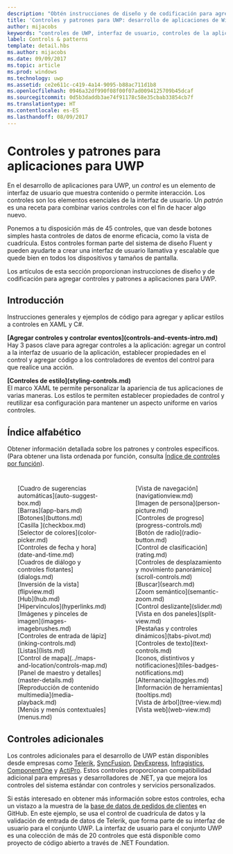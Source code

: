```yaml
---
description: "Obtén instrucciones de diseño y de codificación para agregar controles y patrones a aplicaciones para UWP. Descubre más de 45 controles eficaces para su uso con la aplicación."
title: 'Controles y patrones para UWP: desarrollo de aplicaciones de Windows'
author: mijacobs
keywords: "controles de UWP, interfaz de usuario, controles de la aplicación"
label: Controls & patterns
template: detail.hbs
ms.author: mijacobs
ms.date: 09/09/2017
ms.topic: article
ms.prod: windows
ms.technology: uwp
ms.assetid: ce2e611c-c419-4a14-9095-b88ac711d1b8
ms.openlocfilehash: 0946a32df990f08f00f07ad0094125709b45dcaf
ms.sourcegitcommit: 0d5b3daddb3ae74f91178c58e35cbab33854cb7f
ms.translationtype: HT
ms.contentlocale: es-ES
ms.lasthandoff: 08/09/2017
---
```

# <a name="controls-and-patterns-for-uwp-apps"></a>Controles y patrones para aplicaciones para UWP
<link rel="stylesheet" href="https://az835927.vo.msecnd.net/sites/uwp/Resources/css/custom.css"> 

En el desarrollo de aplicaciones para UWP, un <i>control</i> es un elemento de interfaz de usuario que muestra contenido o permite interacción. Los controles son los elementos esenciales de la interfaz de usuario. Un <i>patrón</i> es una receta para combinar varios controles con el fin de hacer algo nuevo.

Ponemos a tu disposición más de 45 controles, que van desde botones simples hasta controles de datos de enorme eficacia, como la vista de cuadrícula.  Estos controles forman parte del sistema de diseño Fluent y pueden ayudarte a crear una interfaz de usuario llamativa y escalable que quede bien en todos los dispositivos y tamaños de pantalla. 

Los artículos de esta sección proporcionan instrucciones de diseño y de codificación para agregar controles y patrones a aplicaciones para UWP. 

## <a name="intro"></a>Introducción

Instrucciones generales y ejemplos de código para agregar y aplicar estilos a controles en XAML y C#.

<div class="side-by-side">
<div class="side-by-side-content">
  <div class="side-by-side-content-left">
   <p><b>[Agregar controles y controlar eventos](controls-and-events-intro.md)</b> <br/>
Hay 3 pasos clave para agregar controles a la aplicación: agregar un control a la interfaz de usuario de la aplicación, establecer propiedades en el control y agregar código a los controladores de eventos del control para que realice una acción.</li>
</ul> 
</p>
  </div>
  <div class="side-by-side-content-right">
   <p><b>[Controles de estilo](styling-controls.md)</b> <br/>
El marco XAML te permite personalizar la apariencia de tus aplicaciones de varias maneras. Los estilos te permiten establecer propiedades de control y reutilizar esa configuración para mantener un aspecto uniforme en varios controles.</p>
  </div>
</div>
</div>

## <a name="alphabetical-index"></a>Índice alfabético 

Obtener información detallada sobre los patrones y controles específicos. (Para obtener una lista ordenada por función, consulta [Índice de controles por función](controls-by-function.md)).

<div style="column-count: 2; column-gap: 40px; margin-top: 40px;" >
<ul style="margin-top: 0px; padding-top: 0px; list-style-type: none;">
<li style="list-style-type: none;">[Cuadro de sugerencias automáticas](auto-suggest-box.md)</li>

<li style="list-style-type: none;">[Barras](app-bars.md)</li>

<li style="list-style-type: none;">[Botones](buttons.md)</li>

<li style="list-style-type: none;">[Casilla ](checkbox.md)</li>

<li style="list-style-type: none;">[Selector de colores](color-picker.md)</li>

<li style="list-style-type: none;">[Controles de fecha y hora](date-and-time.md)</li>


<li style="list-style-type: none;">[Cuadros de diálogo y controles flotantes](dialogs.md)</li>

<li style="list-style-type: none;">[Inversión de la vista](flipview.md)</li>

<li style="list-style-type: none;">[Hub](hub.md)</li>

<li style="list-style-type: none;">[Hipervínculos](hyperlinks.md)</li>

<li style="list-style-type: none;">[Imágenes y pinceles de imagen](images-imagebrushes.md)</li>

<li style="list-style-type: none;">[Controles de entrada de lápiz](inking-controls.md)</li>

<li style="list-style-type: none;">[Listas](lists.md)</li>

<li style="list-style-type: none;">[Control de mapa](../maps-and-location/controls-map.md)</li>

<li style="list-style-type: none;">[Panel de maestro y detalles](master-details.md)</li>

<li style="list-style-type: none;">[Reproducción de contenido multimedia](media-playback.md)</li>

<li style="list-style-type: none;">[Menús y menús contextuales](menus.md)</li>

<li style="list-style-type: none;">[Vista de navegación](navigationview.md)</li>

<li style="list-style-type: none;">[Imagen de persona](person-picture.md)</li>

<li style="list-style-type: none;">[Controles de progreso](progress-controls.md)</li>

<li style="list-style-type: none;">[Botón de radio](radio-button.md)</li>

<li style="list-style-type: none;">[Control de clasificación](rating.md)</li>

<li style="list-style-type: none;">[Controles de desplazamiento y movimiento panorámico](scroll-controls.md)</li>

<li style="list-style-type: none;">[Buscar](search.md)</li>

<li style="list-style-type: none;">[Zoom semántico](semantic-zoom.md)</li>

<li style="list-style-type: none;">[Control deslizante](slider.md)</li>

<li style="list-style-type: none;">[Vista en dos paneles](split-view.md)</li>

<li style="list-style-type: none;">[Pestañas y controles dinámicos](tabs-pivot.md)</li>

<li style="list-style-type: none;">[Controles de texto](text-controls.md)</li>

<li style="list-style-type: none;">[Iconos, distintivos y notificaciones](tiles-badges-notifications.md)</li>


<li style="list-style-type: none;">[Alternancia](toggles.md)</li>
<li style="list-style-type: none;">[Información de herramientas](tooltips.md)</li>

<li style="list-style-type: none;">[Vista de árbol](tree-view.md)</li>

<li style="list-style-type: none;">[Vista web](web-view.md)</li>
</ul>
</div>

## <a name="additional-controls"></a>Controles adicionales

Los controles adicionales para el desarrollo de UWP están disponibles desde empresas como [Telerik](http://www.telerik.com/), [SyncFusion](https://www.syncfusion.com/products/uwp), [DevExpress](https://www.devexpress.com/Products/NET/Controls/Win10Apps/), [Infragistics](http://www.infragistics.com/products/universal-windows-platform), [ComponentOne](https://www.componentone.com/Studio/Platform/UWP) y [ActiPro](http://www.actiprosoftware.com/products/controls/universal). Estos controles proporcionan compatibilidad adicional para empresas y desarrolladores de .NET, ya que mejora los controles del sistema estándar con controles y servicios personalizados.  

Si estás interesado en obtener más información sobre estos controles, echa un vistazo a la muestra de la [base de datos de pedidos de clientes](https://github.com/Microsoft/Windows-appsample-customers-orders-database) en GitHub. En este ejemplo, se usa el control de cuadrícula de datos y la validación de entrada de datos de Telerik, que forma parte de su interfaz de usuario para el conjunto UWP. La interfaz de usuario para el conjunto UWP es una colección de más de 20 controles que está disponible como proyecto de código abierto a través de .NET Foundation.

